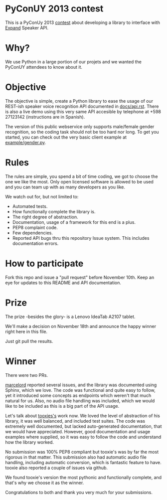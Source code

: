 PyConUY 2013 contest
====================
This is a PyConUy 2013
[contest](http://www.expand.com.uy/novedades/concurso-pycon-2013/) about
developing a library to interface with [Expand](http://www.expand.com.uy/)
Speaker API.


Why?
===
We use Python in a large portion of our projets and we wanted the PyConUY
attendees to know about it. 


Objective
=========
The objective is simple, create a Python library to ease the usage of our
REST-ish speaker voice recognition API documented in
[docs/api.rst](docs/api.rst).
There is also a live demo using this very same API accesible by telephone at
+598 27123142 (instructions are in Spanish).

The version of this public webservice only supports male/female gender
recognition, so the coding task should not be too hard nor long. 
To get you started, you can check out the very basic client example 
at [example/gender.py](example/gender.py).


Rules
=====
The rules are simple, you spend a bit of time coding, we got to choose the one
we like the most. Only open licensed software is allowed to be used and you can
team up with as many developers as you like.

We watch out for, but not limited to:

* Automated tests.
* How functionally complete the library is.
* The right degree of abstraction.
* Documentation, usage of a framework for this end is a plus.
* PEP8 complaint code.
* Few dependencies.
* Reported API bugs thru this repository Issue system. This includes
  documentation errors.



How to participate
==================
Fork this repo and issue a "pull request" before November 10th. Keep an
eye for updates to this README and API documentation.


Prize
=====
The prize -besides the glory- is a Lenovo IdeaTab A2107 tablet.
 
We'll make a decision on November 18th and announce the happy winner
right here in this file. 

Just git pull the results. 


Winner
======
There were two PRs. 

[marcelord](https://github.com/marcelor/pyconuy) reported several issues, and
the library was documented using Sphinx, which we love.
The code was functional and quite easy to follow, yet it introduced some
concepts as endpoints which weren't that much natural for us. Also, no audio
file handling was included, which we would like to be included as this is a big
part of the API usage.

Let's talk about [tooxies's](https://github.com/tooxie/pyconuy) work now.
We loved the level of abstraction of his library, it was well balanced, and
included test suites. The code was extremely well documented, but lacked
auto-generated documentation, that we would have appreciated. However, good
documentation and usage examples where supplied, so it was easy to follow the
code and understand how the library worked.

No submission was 100% PEP8 compliant but tooxie's was by far the most rigorous
in that matter. This submission also had automatic audio file handling,
including automatic conversion, which is fantastic feature to have.
tooxie also reported a couple of issues via github.

We found tooxie's version the most pythonic and functionally complete, and
that's why we choose it as the winner.

Congratulations to both and thank you very much for your submissions.

